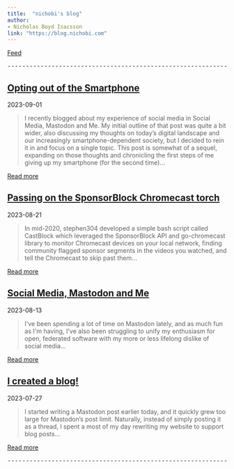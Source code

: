 ```yaml
---
title:  "nichobi's blog"
author:
- Nicholas Boyd Isacsson
link: "https://blog.nichobi.com"
---
```


[Feed](/feed.xml)

<pre class='hdivider' aria-hidden="true">----------------------------------------------------------------------------------------------------------------------------------------------------------------------------------------------------------------------------------------------------------</pre>

## [Opting out of the Smartphone](/2023-09-01-opting-out-of-the-smartphone)
2023-09-01

> I recently blogged about my experience of social media in Social Media, Mastodon and Me. My initial outline of that post was quite a bit wider, also discussing my thoughts on today’s digital landscape and our increasingly smartphone-dependent society, but I decided to rein it in and focus on a single topic. This post is somewhat of a sequel, expanding on those thoughts and chronicling the first steps of me giving up my smartphone (for the second time)...


[Read more](/2023-08-21-passing-on-the-sponsorblock-chromecast-torch)

## [Passing on the SponsorBlock Chromecast torch](/2023-08-21-passing-on-the-sponsorblock-chromecast-torch)
2023-08-21

> In mid-2020, stephen304 developed a simple bash script called CastBlock which leveraged the SponsorBlock API and go-chromecast library to monitor Chromecast devices on your local network, finding community flagged sponsor segments in the videos you watched, and tell the Chromecast to skip past them...

[Read more](/2023-08-21-passing-on-the-sponsorblock-chromecast-torch)

## [Social Media, Mastodon and Me](/2023-08-13-social-media-mastodon-and-me)
2023-08-13

> I've been spending a lot of time on Mastodon lately, and as much fun as I'm having, I've also been struggling to unify my enthusiasm for open, federated software with my more or less lifelong dislike of social media...

[Read more](/2023-08-13-social-media-mastodon-and-me)

## [I created a blog!](/2023-07-27-i-created-a-blog)
2023-07-27

> I started writing a Mastodon post earlier today, and it quickly grew too large for Mastodon’s post limit. Naturally, instead of simply posting it as a thread, I spent a most of my day rewriting my website to support blog posts...

[Read more](/2023-07-27-i-created-a-blog)

<pre class='hdivider' aria-hidden="true">----------------------------------------------------------------------------------------------------------------------------------------------------------------------------------------------------------------------------------------------------------</pre>

